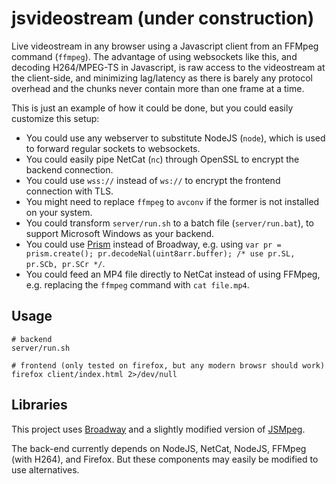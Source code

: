 # jsvideostream (under construction)

Live videostream in any browser using a Javascript client from an FFMpeg command (`ffmpeg`).
The advantage of using websockets like this, and decoding H264/MPEG-TS in Javascript, is raw access to the videostream at the client-side, and minimizing lag/latency as there is barely any protocol overhead and the chunks never contain more than one frame at a time.

This is just an example of how it could be done, but you could easily customize this setup:

 - You could use any webserver to substitute NodeJS (`node`), which is used to forward regular sockets to websockets.
 - You could easily pipe NetCat (`nc`) through OpenSSL to encrypt the backend connection.
 - You could use `wss://` instead of `ws://` to encrypt the frontend connection with TLS.
 - You might need to replace `ffmpeg` to `avconv` if the former is not installed on your system.
 - You could transform `server/run.sh` to a batch file (`server/run.bat`), to support Microsoft Windows as your backend.
 - You could use [Prism](https://github.com/guodong/prism) instead of Broadway, e.g. using `var pr = prism.create(); pr.decodeNal(uint8arr.buffer); /* use pr.SL, pr.SCb, pr.SCr */`.
 - You could feed an MP4 file directly to NetCat instead of using FFMpeg, e.g. replacing the `ffmpeg` command with `cat file.mp4`.

## Usage

    # backend
    server/run.sh
    
    # frontend (only tested on firefox, but any modern browsr should work)
    firefox client/index.html 2>/dev/null
    
## Libraries

This project uses [Broadway](https://github.com/mbebenita/Broadway) and a slightly modified version of [JSMpeg](https://github.com/phoboslab/jsmpeg).

The back-end currently depends on NodeJS, NetCat, NodeJS, FFMpeg (with H264), and Firefox. But these components may easily be modified to use alternatives.
